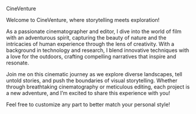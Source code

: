 CineVenture

Welcome to CineVenture, where storytelling meets exploration! 

As a passionate cinematographer and editor, I dive into the world of film with an adventurous spirit, capturing the beauty of nature and the intricacies of human experience through the lens of creativity. 
With a background in technology and research, I blend innovative techniques with a love for the outdoors, crafting compelling narratives that inspire and resonate.


Join me on this cinematic journey as we explore diverse landscapes, tell untold stories, and push the boundaries of visual storytelling. 
Whether through breathtaking cinematography or meticulous editing, each project is a new adventure, and I’m excited to share this experience with you!

Feel free to customize any part to better match your personal style!



